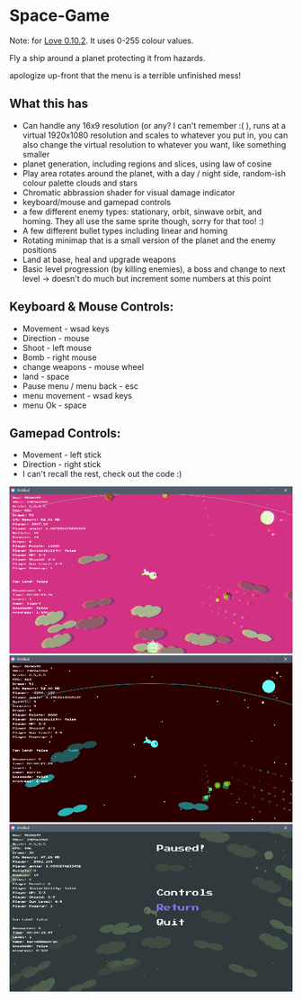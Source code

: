 # Space-Game

Note: for [Love 0.10.2](https://github.com/love2d/love/releases/tag/0.10.2).  It uses 0-255 colour values.

Fly a ship around a planet protecting it from hazards.

apologize up-front that the menu is a terrible unfinished mess!

## What this has
- Can handle any 16x9 resolution (or any? I can't remember :( ), runs at a virtual 1920x1080 resolution and scales to whatever you put in, you can also change the virtual resolution to whatever you want, like something smaller
- planet generation, including regions and slices, using law of cosine
- Play area rotates around the planet, with a day / night side, random-ish colour palette clouds and stars
- Chromatic abbrassion shader for visual damage indicator
- keyboard/mouse and gamepad controls
- a few different enemy types: stationary, orbit, sinwave orbit, and homing.  They all use the same sprite though, sorry for that too! :)
- A few different bullet types including linear and homing
- Rotating minimap that is a small version of the planet and the enemy positions
- Land at base, heal and upgrade weapons
- Basic level progression (by killing enemies), a boss and change to next level -> doesn't do much but increment some numbers at this point


## Keyboard & Mouse Controls:
- Movement - wsad keys
- Direction - mouse
- Shoot - left mouse
- Bomb - right mouse
- change weapons - mouse wheel
- land - space
- Pause menu / menu back - esc
- menu movement - wsad keys
- menu Ok - space

## Gamepad Controls:
- Movement - left stick
- Direction - right stick
- I can't recall the rest, check out the code :)

![screenshot](./screenshot1.png)
![screenshot](./screenshot2.png)
![screenshot](./screenshot3.png)
